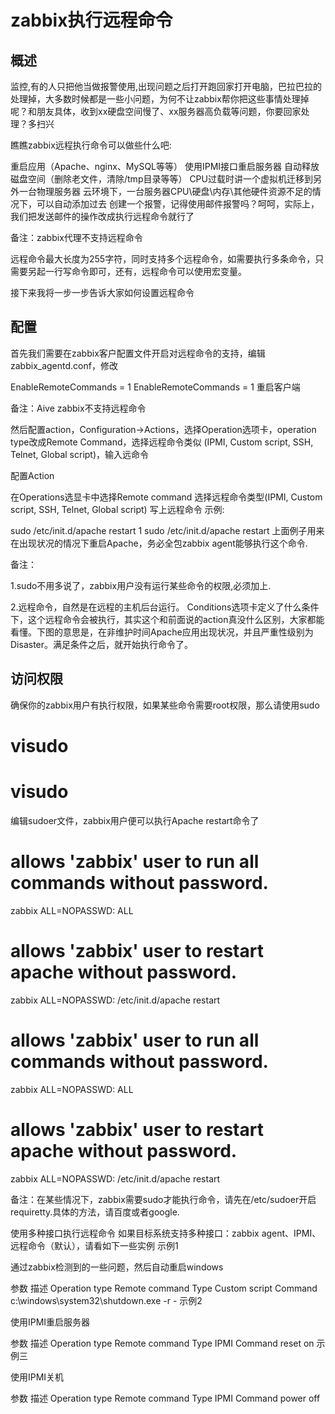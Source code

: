 # zabbix执行远程命令

## 概述
监控,有的人只把他当做报警使用,出现问题之后打开跑回家打开电脑，巴拉巴拉的处理掉，大多数时候都是一些小问题，为何不让zabbix帮你把这些事情处理掉呢？和朋友具体，收到xx硬盘空间慢了、xx服务器高负载等问题，你要回家处理？多扫兴

瞧瞧zabbix远程执行命令可以做些什么吧:

重启应用（Apache、nginx、MySQL等等）
使用IPMI接口重启服务器
自动释放磁盘空间（删除老文件，清除/tmp目录等等）
CPU过载时讲一个虚拟机迁移到另外一台物理服务器
云环境下，一台服务器CPU\硬盘\内存\其他硬件资源不足的情况下，可以自动添加过去
创建一个报警，记得使用邮件报警吗？呵呵，实际上，我们把发送邮件的操作改成执行远程命令就行了

备注：zabbix代理不支持远程命令

远程命令最大长度为255字符，同时支持多个远程命令，如需要执行多条命令，只需要另起一行写命令即可，还有，远程命令可以使用宏变量。

接下来我将一步一步告诉大家如何设置远程命令

## 配置
首先我们需要在zabbix客户配置文件开启对远程命令的支持，编辑zabbix_agentd.conf，修改

EnableRemoteCommands = 1
EnableRemoteCommands = 1
重启客户端

备注：Aive zabbix不支持远程命令

然后配置action，Configuration->Actions，选择Operation选项卡，operation type改成Remote Command，选择远程命令类似 (IPMI, Custom script, SSH, Telnet, Global script)，输入远命令

配置Action

在Operations选显卡中选择Remote command
选择远程命令类型(IPMI, Custom script, SSH, Telnet, Global script)
写上远程命令
示例:

sudo /etc/init.d/apache restart
1
sudo /etc/init.d/apache restart
上面例子用来在出现状况的情况下重启Apache，务必全包zabbix agent能够执行这个命令.

备注：

1.sudo不用多说了，zabbix用户没有运行某些命令的权限,必须加上.

2.远程命令，自然是在远程的主机后台运行。
Conditions选项卡定义了什么条件下，这个远程命令会被执行，其实这个和前面说的action真没什么区别，大家都能看懂。下图的意思是，在非维护时间Apache应用出现状况，并且严重性级别为Disaster。满足条件之后，就开始执行命令了。

## 访问权限
确保你的zabbix用户有执行权限，如果某些命令需要root权限，那么请使用sudo

# visudo

# visudo
编辑sudoer文件，zabbix用户便可以执行Apache restart命令了

# allows 'zabbix' user to run all commands without password.
 zabbix ALL=NOPASSWD: ALL
# allows 'zabbix' user to restart apache without password.
 zabbix ALL=NOPASSWD: /etc/init.d/apache restart

# allows 'zabbix' user to run all commands without password.
 zabbix ALL=NOPASSWD: ALL
# allows 'zabbix' user to restart apache without password.
 zabbix ALL=NOPASSWD: /etc/init.d/apache restart
 

备注：在某些情况下，zabbix需要sudo才能执行命令，请先在/etc/sudoer开启requiretty.具体的方法，请百度或者google.

使用多种接口执行远程命令
如果目标系统支持多种接口：zabbix agent、IPMI、远程命令（默认），请看如下一些实例
示例1

通过zabbix检测到的一些问题，然后自动重启windows

参数	                       描述
Operation type        	Remote command
Type	                  Custom script
Command	         c:\windows\system32\shutdown.exe -r -
示例2

使用IPMI重启服务器

参数	                描述
Operation type	   Remote command
Type	                 IPMI
Command	             reset on
示例三

使用IPMI关机

参数	                   描述
Operation type	    Remote command
Type                  	IPMI
Command	              power off
